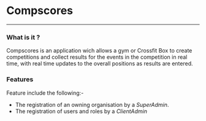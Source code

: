 # Compscores
---
### What is it ?
Compscores is an application wich allows a gym or Crossfit Box to create competitions and collect results for the events in the competition in real time, with real time updates to the overall positions as results are entered.

### Features
Feature include the following:-
- The registration of an owning organisation by a *SuperAdmin*.
- The registration of users and roles by a *ClientAdmin*